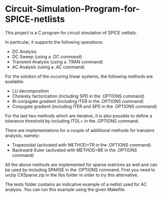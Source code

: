 # Circuit-Simulation-Program-for-SPICE-netlists

This project is a C program for circuit simulation of SPICE netlists.

In particular, it supports the following operations: 
* DC Analysis
* DC Sweep (using a .DC command)
* Transient Analysis (using a .TRAN command)
* AC Analysis (using a .AC command)

For the solution of the occuring linear systems, the following methods are available:
* LU decomposition
* Cholesky factorization (including SPD in the .OPTIONS command)
* Bi-conjugate gradient (including ITER in the .OPTIONS command)
* Conjugate gradient (including ITER and SPD in the .OPTIONS command)

For the last two methods which are iterative, it is also possible to define a tolerance threshold by including ITOL=<value> in the .OPTIONS command.

There are implementations for a couple of additional methods for transient analysis, namely:
* Trapezoidal (activated with METHOD=TR in the .OPTIONS command)
* Backward-Euler (activated with METHOD=BE in the .OPTIONS command)

All the above methods are implemented for sparse matrices as well and can be used by including SPARSE in the .OPTIONS command. First you need to unzip CXSparse.zip in the libs folder in order to try this alternative.

The tests folder contains an indicative example of a netlist used for AC analysis. You can run this example using the given Makefile.

